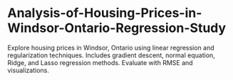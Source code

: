 # Analysis-of-Housing-Prices-in-Windsor-Ontario-Regression-Study
Explore housing prices in Windsor, Ontario using linear regression and regularization techniques. Includes gradient descent, normal equation, Ridge, and Lasso regression methods. Evaluate with RMSE and visualizations.
